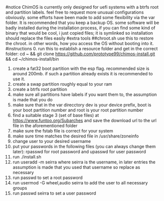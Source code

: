 #notice
ChimOS is currently only designed for uefi systems with a btrfs root and partition labels. feel free to request more unusual configurations obviously. some efforts have been made to add some flexibility via the var folder. It is recommended that you keep a backup OS. some software will be badly installed during the installation process, if you can find some kind of binary that would be cool, i just copied files; it is symlinked so installation should replace the files easily
#extra tools
##chroot.sh
use this to restore the chroot. in other words, how you access the OS without booting into it.
#instructions
0. run this to establish a resource folder and get in the correct folder: cd ~ && git clone https://github.com/prototype99/chimos-install.git && cd ~/chimos-install/bin
1. create a fat32 boot partition with the esp flag. recommended size is around 200mb. if such a partition already exists it is recommended to use it.
2. create a swap partition roughly equal to your ram
3. create a btrfs root partition
4. make sure all partitions have labels if you want them to, the assumption is made that you do
5. make sure that in the var direcctory dev is your device prefix, boot is your boot partition number and root is your root partition number
6. find a suitable stage 3 (set of base files) at https://www.funtoo.org/Subarches and save the download url to the url file in the aforementioned folder
7. make sure the fstab file is correct for your system
8. make sure time matches the desired file in /usr/share/zoneinfo
9. change user to your desired username
10. put your passwords in the following files (you can always change them later): rpasswd for root password and upasswd for user password
11. run ./install.sh
12. run useradd -m seirra where seirra is the username, in later entries the assumption is made that you used that username so replace as necessary
13. run passwd to set a root password
14. run usermod -G wheel,audio seirra to add the user to all necessary groups
15. run passwd seirra to set a user password